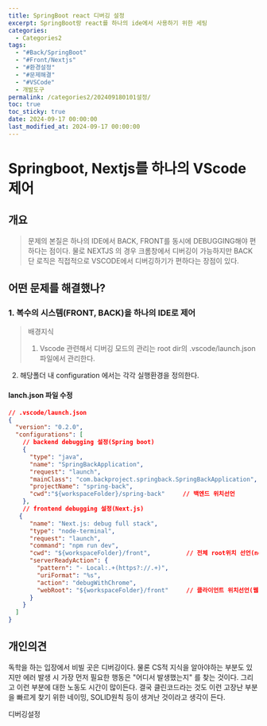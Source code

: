 ```yaml
---
title: SpringBoot react 디버깅 설정
excerpt: SpringBoot랑 react를 하나의 ide에서 사용하기 위한 세팅
categories:
  - Categories2
tags:
  - "#Back/SpringBoot"
  - "#Front/Nextjs"
  - "#환경설정"
  - "#문제해결"
  - "#VSCode"
  - 개발도구
permalink: /categories2/202409180101설정/
toc: true
toc_sticky: true
date: 2024-09-17 00:00:00
last_modified_at: 2024-09-17 00:00:00
---
```

# Springboot, Nextjs를 하나의 VScode 제어

## 개요
> 문제의 본질은 하나의 IDE에서 BACK, FRONT를 동시에 DEBUGGING해야 편하다는 점이다. 물로 NEXTJS 의 경우 크롬창에서 디버깅이 가능하지만 BACK단 로직은 직접적으로 VSCODE에서 디버깅하기가 편하다는 장점이 있다.

## 어떤 문제를 해결했나?
### 1. 복수의 시스템(FRONT, BACK)을 하나의 IDE로 제어
> 배경지식
> 1. Vscode 관련해서 디버깅 모드의 관리는 root dir의 .vscode/launch.json 파일에서 관리한다.
2. 해당폴더 내 configuration 에서는 각각 실행환경을 정의한다.

#### lanch.json 파일 수정
```json
// .vscode/launch.json
{
  "version": "0.2.0",
  "configurations": [
    // backend debugging 설정(Spring boot)
    {
      "type": "java",
      "name": "SpringBackApplication",
      "request": "launch",
      "mainClass": "com.backproject.springback.SpringBackApplication",
      "projectName": "spring-back",
      "cwd":"${workspaceFolder}/spring-back"     // 백엔드 위치선언
    },
    // frontend debugging 설정(Next.js)
   {
      "name": "Next.js: debug full stack",
      "type": "node-terminal",
      "request": "launch",
      "command": "npm run dev",
      "cwd": "${workspaceFolder}/front",          // 전체 root위치 선언(node.js)
      "serverReadyAction": {
        "pattern": "- Local:.+(https?://.+)",
        "uriFormat": "%s",
        "action": "debugWithChrome",
        "webRoot": "${workspaceFolder}/front"     // 클라이언트 위치선언(웹 리소스)
      }
    }
  ]
}
```


## 개인의견
독학을 하는 입장에서 비빌 곳은 디버깅이다. 물론 CS적 지식을 알아야하는 부분도 있지만 에러 발생 시 가장 먼저 필요한 행동은 "어디서 발생했는지" 를 찾는 것이다. 그리고 이런 부분에 대한 노동도 시간이 많이든다.
결국 클린코드라는 것도 이런 고장난 부분을 빠르게 찾기 위한 네이밍, SOLID원칙 등이 생겨난 것이라고 생각이 든다.

디버깅설정